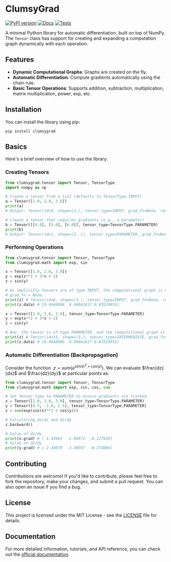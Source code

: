 # ClumsyGrad

[![PyPI version](https://badge.fury.io/py/clumsygrad.svg)](https://badge.fury.io/py/clumsygrad)
[![Docs](https://readthedocs.org/projects/clumsygrad/badge/?version=latest)](https://clumsygrad.readthedocs.io/en/latest/)
[![Tests](https://github.com/Sayan-001/ClumsyGrad/actions/workflows/tests.yml/badge.svg)](https://github.com/Sayan-001/ClumsyGrad/actions/workflows/tests.yml)

A minimal Python library for automatic differentiation, built on top of NumPy. The `Tensor` class has support for creating and expanding a computation graph dynamically with each operation.

## Features

- **Dynamic Computational Graphs**: Graphs are created on the fly.
- **Automatic Differentiation**: Compute gradients automatically using the chain rule.
- **Basic Tensor Operations**: Supports addition, subtraction, multiplication, matrix multiplication, power, exp, etc.

## Installation

You can install the library using pip:

```shell
pip install clumsygrad
```

## Basics

Here's a brief overview of how to use the library:

### Creating Tensors

```python
from clumsygrad.tensor import Tensor, TensorType
import numpy as np

# Create a tensor from a list (defaults to TensorType.INPUT)
a = Tensor([1.0, 2.0, 3.0])
print(a)
# Output: Tensor(id=0, shape=(3,), tensor_type=INPUT, grad_fn=None, requires_grad=False)

# Create a tensor that requires gradients (e.g., a parameter)
b = Tensor([[4.0], [5.0], [6.0]], tensor_type=TensorType.PARAMETER)
print(b)
# Output: Tensor(id=1, shape=(3, 1), tensor_type=PARAMETER, grad_fn=None, requires_grad=True)
```

### Performing Operations

```python
from clumsygrad.tensor import Tensor, TensorType
from clumsygrad.math import exp, sin

x = Tensor([1.0, 2.0, 3.0])
y = exp(x**2 + 3*x + 2)
z = sin(y)

# As implicitly tensors are of type INPUT, the computational graph is not built, signified by
# grad_fn = None.
print(z) # Tensor(id=6, shape=(3,), tensor_type=INPUT, grad_fn=None, requires_grad=False)
print(z.data) # [0.9648606  0.99041617 0.83529955]

x = Tensor([1.0, 2.0, 3.0], tensor_type=TensorType.PARAMETER)
y = exp(x**2 + 3*x + 2)
z = sin(y)

# Now, the tensor is of type PARAMETER, and the computational graph is built.
print(z) # Tensor(id=13, shape=(3,), tensor_type=INTERMEDIATE, grad_fn=sin_backward, requires_grad=True)
print(z.data) # [0.9648606  0.99041617 0.83529955]
```

### Automatic Differentiation (Backpropagation)

Consider the function $~z = sum(e^{sin(x)^2 + cos(y)})$. We can evaluate $\frac{dz}{dx}$ and $\frac{dz}{dy}$ at particular points as:

```python
from clumsygrad.tensor import Tensor, TensorType
from clumsygrad.math import exp, sin, cos, sum

# Set tensor_type to PARAMETER to ensure gradients are tracked
x = Tensor([1.0, 2.0, 3.0], tensor_type=TensorType.PARAMETER)
y = Tensor([0.5, -1.0, 2.5], tensor_type=TensorType.PARAMETER)
z = sum(exp(sin(x)**2 + cos(y)))

# Calculating dz/dx and dz/dy
z.backward()

# Value of dz/dx
print(x.grad) # [ 4.43963  -2.96972  -0.127928]
# Value of dz/dy
print(y.grad) # [-2.34079   3.30197  -0.274006]
```

## Contributing

Contributions are welcome! If you'd like to contribute, please feel free to fork the repository, make your changes, and submit a pull request. You can also open an issue if you find a bug.

## License

This project is licensed under the MIT License - see the [LICENSE](LICENSE) file for details.

## Documentation

For more detailed information, tutorials, and API reference, you can check out the [official documentation](https://clumsygrad.readthedocs.io/en/latest/).
